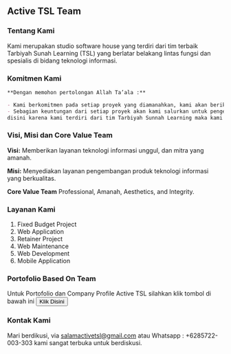 ## Active TSL Team
### Tentang Kami
Kami merupakan studio software house yang terdiri dari tim terbaik Tarbiyah Sunah Learning (TSL) yang berlatar belakang lintas fungsi dan  spesialis di bidang teknologi informasi.

### Komitmen Kami
```markdown
**Dengan memohon pertolongan Allah Ta’ala :**

- Kami berkomitmen pada setiap proyek yang diamanahkan, kami akan berikan yang terbaik.
- Sebagian keuntungan dari setiap proyek akan kami salurkan untuk pengembangan dakwah terkhusus 
disini karena kami terdiri dari tim Tarbiyah Sunnah Learning maka kami khususkan untuk TSL.
```

### Visi, Misi dan Core Value Team

**Visi:**
Memberikan layanan teknologi informasi unggul, dan mitra yang amanah.

**Misi:**
Menyediakan layanan pengembangan produk teknologi informasi yang berkualitas.

**Core Value Team**
Professional, Amanah, Aesthetics, and Integrity.

### Layanan Kami
1. Fixed Budget Project   
2. Web Application
3. Retainer Project 
4. Web Maintenance
5. Web Development  
6. Mobile Application


### Portofolio Based On Team
Untuk Portofolio dan Company Profile Active TSL silahkan klik tombol di bawah ini
<button name="button" onclick="https://drive.google.com/file/d/11turFvErlwTZ2juxVvqzAiq46pEIg1rW/view?usp=sharing">Klik Disini</button>



### Kontak Kami

Mari berdikusi, via salamactivetsl@gmail.com atau Whatsapp : +6285722-003-303 kami sangat terbuka untuk berdiskusi.

